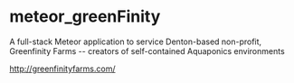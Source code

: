 # meteor_greenFinity
A full-stack Meteor application to service Denton-based non-profit, Greenfinity Farms -- creators of self-contained Aquaponics environments

http://greenfinityfarms.com/